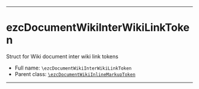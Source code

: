 ***

# ezcDocumentWikiInterWikiLinkToken

Struct for Wiki document inter wiki link tokens

* Full name: `\ezcDocumentWikiInterWikiLinkToken`
* Parent class: [`\ezcDocumentWikiInlineMarkupToken`](./ezcDocumentWikiInlineMarkupToken.md)

***


